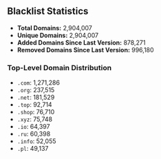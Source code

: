 ## Blacklist Statistics

- **Total Domains:** 2,904,007
- **Unique Domains:** 2,904,007
- **Added Domains Since Last Version:** 878,271
- **Removed Domains Since Last Version:** 996,180

### Top-Level Domain Distribution

-  `.com`: 1,271,286
-  `.org`: 237,515
-  `.net`: 181,529
-  `.top`: 92,714
-  `.shop`: 76,710
-  `.xyz`: 75,748
-  `.io`: 64,397
-  `.ru`: 60,398
-  `.info`: 52,055
-  `.pl`: 49,137
